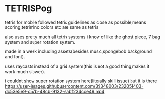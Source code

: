 # TETRISPog
tetris for mobile
followed tetris guidelines as close as possible;means scoring,tetrimino colors etc are same as tetris.

also uses pretty much all tetris systems i know of like the ghost piece, 7 bag system and super rotation system.

made in a week including assets(besides music,spongebob background and font).

uses raycasts instead of a grid system(this is not a good thing,makes it work much slower).


i couldnt show super rotation system here(literally skill issue) but it is there
https://user-images.githubusercontent.com/39348003/232051403-dc53e5e9-c57b-48cb-9132-eabf234cce49.mp4

